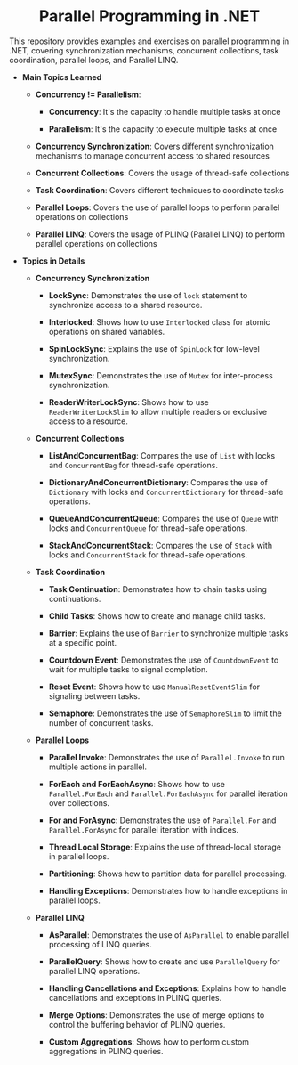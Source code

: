 <div align="center">
  <h1>Parallel Programming in .NET</h1>
</div>

This repository provides examples and exercises on parallel programming in .NET, covering synchronization mechanisms, concurrent collections, task coordination, parallel loops, and Parallel LINQ.

-   <b>Main Topics Learned</b>

    -   **Concurrency != Parallelism**:

        -   **Concurrency**: It's the capacity to handle multiple tasks at once

        -   **Parallelism**: It's the capacity to execute multiple tasks at once

    -   **Concurrency Synchronization**: Covers different synchronization mechanisms to manage concurrent access to shared resources

    -   **Concurrent Collections**: Covers the usage of thread-safe collections

    -   **Task Coordination**: Covers different techniques to coordinate tasks

    -   **Parallel Loops**: Covers the use of parallel loops to perform parallel operations on collections

    -   **Parallel LINQ**: Covers the usage of PLINQ (Parallel LINQ) to perform parallel operations on collections

-   **Topics in Details**

    -   **Concurrency Synchronization**

        -   **LockSync**: Demonstrates the use of `lock` statement to synchronize access to a shared resource.

        -   **Interlocked**: Shows how to use `Interlocked` class for atomic operations on shared variables.

        -   **SpinLockSync**: Explains the use of `SpinLock` for low-level synchronization.

        -   **MutexSync**: Demonstrates the use of `Mutex` for inter-process synchronization.

        -   **ReaderWriterLockSync**: Shows how to use `ReaderWriterLockSlim` to allow multiple readers or exclusive access to a resource.

    -   **Concurrent Collections**

        -   **ListAndConcurrentBag**: Compares the use of `List` with locks and `ConcurrentBag` for thread-safe operations.

        -   **DictionaryAndConcurrentDictionary**: Compares the use of `Dictionary` with locks and `ConcurrentDictionary` for thread-safe operations.

        -   **QueueAndConcurrentQueue**: Compares the use of `Queue` with locks and `ConcurrentQueue` for thread-safe operations.

        -   **StackAndConcurrentStack**: Compares the use of `Stack` with locks and `ConcurrentStack` for thread-safe operations.

    -   **Task Coordination**

        -   **Task Continuation**: Demonstrates how to chain tasks using continuations.

        -   **Child Tasks**: Shows how to create and manage child tasks.

        -   **Barrier**: Explains the use of `Barrier` to synchronize multiple tasks at a specific point.

        -   **Countdown Event**: Demonstrates the use of `CountdownEvent` to wait for multiple tasks to signal completion.

        -   **Reset Event**: Shows how to use `ManualResetEventSlim` for signaling between tasks.

        -   **Semaphore**: Demonstrates the use of `SemaphoreSlim` to limit the number of concurrent tasks.

    -   **Parallel Loops**

        -   **Parallel Invoke**: Demonstrates the use of `Parallel.Invoke` to run multiple actions in parallel.

        -   **ForEach and ForEachAsync**: Shows how to use `Parallel.ForEach` and `Parallel.ForEachAsync` for parallel iteration over collections.

        -   **For and ForAsync**: Demonstrates the use of `Parallel.For` and `Parallel.ForAsync` for parallel iteration with indices.

        -   **Thread Local Storage**: Explains the use of thread-local storage in parallel loops.

        -   **Partitioning**: Shows how to partition data for parallel processing.

        -   **Handling Exceptions**: Demonstrates how to handle exceptions in parallel loops.

    -   **Parallel LINQ**

        -   **AsParallel**: Demonstrates the use of `AsParallel` to enable parallel processing of LINQ queries.

        -   **ParallelQuery**: Shows how to create and use `ParallelQuery` for parallel LINQ operations.

        -   **Handling Cancellations and Exceptions**: Explains how to handle cancellations and exceptions in PLINQ queries.

        -   **Merge Options**: Demonstrates the use of merge options to control the buffering behavior of PLINQ queries.

        -   **Custom Aggregations**: Shows how to perform custom aggregations in PLINQ queries.
